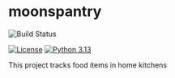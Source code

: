 # moonspantry

![Build Status](https://github.com/gabrielhli/moons_pantry/actions/workflows/ci-test.yaml/badge.svg)

[![License](https://img.shields.io/badge/License-Apache%202.0-blue.svg)](https://opensource.org/licenses/Apache-2.0)
[![Python 3.13](https://img.shields.io/badge/Python-3.13-green.svg)](https://shields.io/)

This project tracks food items in home kitchens
